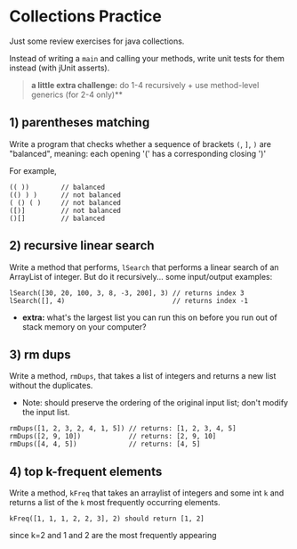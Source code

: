 # Collections Practice

Just some review exercises for java collections.

Instead of writing a `main` and calling your methods, write unit
tests for them instead (with jUnit asserts).

> **a little extra challenge:** do 1-4 recursively + use method-level generics (for 2-4 only)**

## 1) parentheses matching

Write a program that checks whether a sequence of brackets `(`, `]`, `)` 
are "balanced", meaning: each opening '(' has a corresponding closing ')'

For example, 
```
(( ))        // balanced
(() ) )      // not balanced
( () ( )     // not balanced
([)]         // not balanced
()[]         // balanced
```

## 2) recursive linear search

Write a method that performs, `lSearch` that performs a linear search of an 
ArrayList of integer. But do it recursively... some input/output examples:

```
lSearch([30, 20, 100, 3, 8, -3, 200], 3) // returns index 3
lSearch([], 4)                           // returns index -1
```
* **extra:** what's the largest list you can run this on before you run out of stack memory on your computer?

## 3) rm dups

Write a method, `rmDups`, that takes a list of integers and returns a new list without 
the duplicates.
* Note: should preserve the ordering of the original input list; don't modify the input list. 

```
rmDups([1, 2, 3, 2, 4, 1, 5]) // returns: [1, 2, 3, 4, 5]
rmDups([2, 9, 10])            // returns: [2, 9, 10]
rmDups([4, 4, 5])             // returns: [4, 5]
```

## 4) top k-frequent elements

Write a method, `kFreq` that takes an arraylist of integers and some int `k` 
and returns a list of the `k` most frequently occurring elements.
```
kFreq([1, 1, 1, 2, 2, 3], 2) should return [1, 2] 
```
since k=2 and 1 and 2 are the most frequently appearing